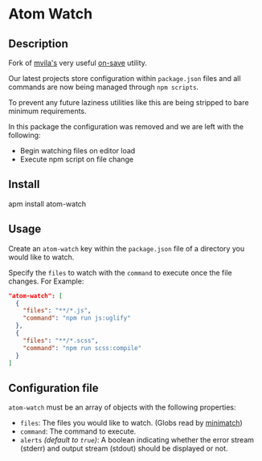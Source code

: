 # Atom Watch 

## Description

Fork of [mvila's](https://github.com/mvila) very useful [on-save](https://github.com/mvila/on-save) utility.

Our latest projects store configuration within `package.json` files and all commands are now being managed through `npm scripts`.

To prevent any future laziness utilities like this are being stripped to bare minimum requirements.

In this package the configuration was removed and we are left with the following:

* Begin watching files on editor load
* Execute npm script on file change

## Install

apm install atom-watch

## Usage

Create an `atom-watch` key within the `package.json` file of a directory you would like to watch.

Specify the `files` to watch with the `command` to execute once the file changes. For Example:

```json
"atom-watch": [
  {
    "files": "**/*.js",
    "command": "npm run js:uglify"
  },
  {
    "files": "**/*.scss",
    "command": "npm run scss:compile"
  }
]
```

## Configuration file

`atom-watch` must be an array of objects with the following properties:

* `files`: The files you would like to watch. (Globs read by [minimatch](https://github.com/isaacs/minimatch))
* `command`: The command to execute.
* `alerts` _(default to `true`)_: A boolean indicating whether the error stream (stderr) and output stream (stdout) should be displayed or not.
